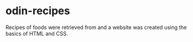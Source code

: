 # odin-recipes
Recipes of foods were retrieved from and a website was created using the basics of HTML and CSS.